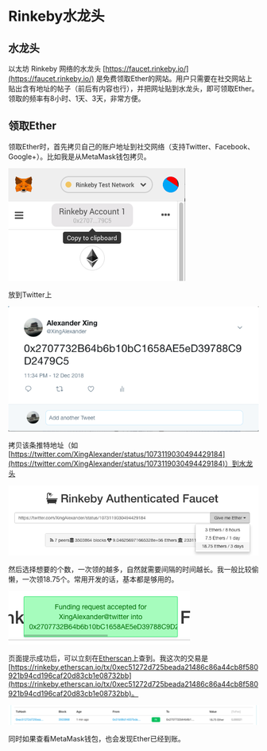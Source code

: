 # Rinkeby水龙头

## 水龙头

以太坊 Rinkeby 网络的水龙头 [https://faucet.rinkeby.io/](https://faucet.rinkeby.io/) 是免费领取Ether的网站。用户只需要在社交网站上贴出含有地址的帖子（前后有内容也行），并把网址贴到水龙头，即可领取Ether。领取的频率有8小时、1天、3天，非常方便。

## 领取Ether

领取Ether时，首先拷贝自己的账户地址到社交网络（支持Twitter、Facebook、Google+）。比如我是从MetaMask钱包拷贝。

![&#x590D;&#x5236;&#x5730;&#x5740;](../.gitbook/assets/image.png)

放到Twitter上

![&#x53D1;&#x5E03;&#x5230;Twitter](../.gitbook/assets/image%20%281%29.png)

拷贝该条推特地址（如[https://twitter.com/XingAlexander/status/1073119030494429184](https://twitter.com/XingAlexander/status/1073119030494429184)）到水龙头

![&#x62F7;&#x8D1D;&#x63A8;&#x7279;&#x5730;&#x5740;&#x5230;&#x6C34;&#x9F99;&#x5934;](../.gitbook/assets/image%20%282%29.png)

然后选择想要的个数，一次领的越多，自然就需要间隔的时间越长。我一般比较偷懒，一次领18.75个。常用开发的话，基本都是够用的。  


![&#x63D0;&#x793A;&#x9886;&#x53D6;&#x6210;&#x529F;](../.gitbook/assets/image%20%283%29.png)

页面提示成功后，可以立刻在[Etherscan](https://rinkeby.etherscan.io)上查到。我这次的交易是[https://rinkeby.etherscan.io/tx/0xec51272d725beada21486c86a44cb8f580921b94cd196caf20d83cb1e08732bb](https://rinkeby.etherscan.io/tx/0xec51272d725beada21486c86a44cb8f580921b94cd196caf20d83cb1e08732bb)。

![Etherscan&#x4E0A;&#x7684;&#x4EA4;&#x6613;&#x8BB0;&#x5F55;](../.gitbook/assets/image%20%284%29.png)

同时如果查看MetaMask钱包，也会发现Ether已经到账。

